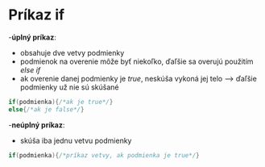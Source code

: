# Príkaz if
-**úplný príkaz**:
  - obsahuje dve vetvy podmienky
  - podmienok na overenie môže byť niekoľko, ďaľšie sa overujú použitím *else if*
  - ak overenie danej podmienky je *true*, neskúša vykoná jej telo --> ďaľšie podmienky už nie sú skúšané
```java
if(podmienka){/*ak je true*/}
else{/*ak je false*/}
```
-**neúplný príkaz**:
  - skúša iba jednu vetvu podmienky
```java
if(podmienka){/*príkaz vetvy, ak podmienka je true*/}
  ```
